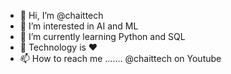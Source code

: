 - 👋 Hi, I’m @chaittech
- 👀 I’m interested in AI and ML
- 🌱 I’m currently learning Python and SQL
- 💞️ Technology is ❤
- 📫 How to reach me ....... @chaittech on Youtube

<!---
chaittech/chaittech is a ✨ special ✨ repository because its `README.md` (this file) appears on your GitHub profile.
You can click the Preview link to take a look at your changes.
--->

